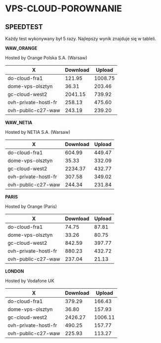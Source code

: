 # VPS-CLOUD-POROWNANIE


## SPEEDTEST

Każdy test wykonywany był 5 razy. Najlepszy wynik znajduje się w tableli.

**WAW_ORANGE**

Hosted by Orange Polska S.A. (Warsaw)

| X  | Download  | Upload |
| ------------- | ------------- | ------------- |
| do-cloud-fra1  | 121.95  | 1008.75 |
| dome-vps-olsztyn  | 36.31  | 203.46 |
| gc-cloud-west2 | 2041.15 | 739.92 |
| ovh-private-hostl-fr | 258.13 | 475.60 |
| ovh-public-c27-waw | 243.19 | 239.20 |

**WAW_NETIA**

Hosted by NETIA S.A. (Warsaw)

| X  | Download  | Upload |
| ------------- | ------------- | ------------- |
| do-cloud-fra1  | 604.99  | 449.47 |
| dome-vps-olsztyn  | 35.33  | 332.09 |
| gc-cloud-west2 | 2234.37 | 432.77 |
| ovh-private-hostl-fr | 307.58 | 349.02 |
| ovh-public-c27-waw | 244.34 | 231.84 |


**PARIS**

Hosted by Orange (Paris)

| X  | Download  | Upload |
| ------------- | ------------- | ------------- |
| do-cloud-fra1  | 74.75  | 87.81 |
| dome-vps-olsztyn  | 33.26 | 80.75 |
| gc-cloud-west2 | 842.59 |397.77 |
| ovh-private-hostl-fr |880.23 | 432.72 |
| ovh-public-c27-waw | 237.04 | 21.13 |

**LONDON**

Hosted by Vodafone UK

| X  | Download  | Upload |
| ------------- | ------------- | ------------- |
| do-cloud-fra1  | 379.29  | 166.43 |
| dome-vps-olsztyn  | 36.80 | 157.93 |
| gc-cloud-west2 | 2426.27 |1006.11  |
| ovh-private-hostl-fr | 490.25 | 157.77 |
| ovh-public-c27-waw | 225.93 | 113.27 |
